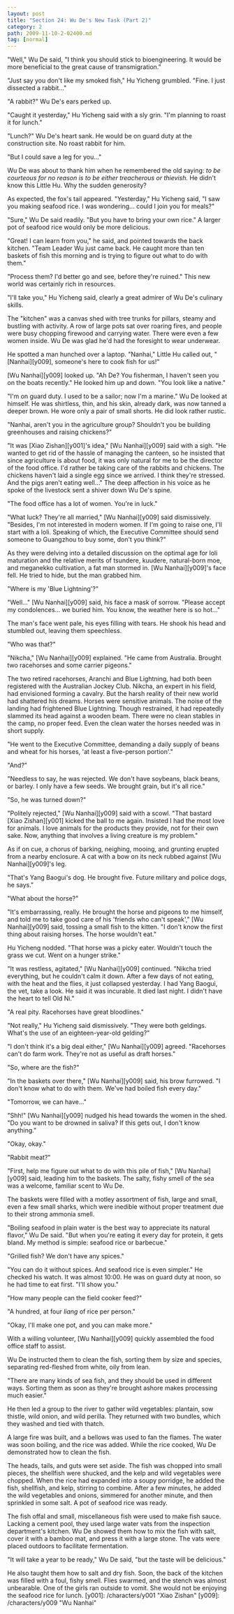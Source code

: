 ```yaml
---
layout: post
title: "Section 24: Wu De's New Task (Part 2)"
category: 2
path: 2009-11-10-2-02400.md
tag: [normal]
---
```


"Well," Wu De said, "I think you should stick to bioengineering. It would be more beneficial to the great cause of transmigration."

"Just say you don't like my smoked fish," Hu Yicheng grumbled. "Fine. I just dissected a rabbit..."

"A rabbit?" Wu De's ears perked up.

"Caught it yesterday," Hu Yicheng said with a sly grin. "I'm planning to roast it for lunch."

"Lunch?" Wu De's heart sank. He would be on guard duty at the construction site. No roast rabbit for him.

"But I could save a leg for you..."

Wu De was about to thank him when he remembered the old saying: *to be courteous for no reason is to be either treacherous or thievish.* He didn't know this Little Hu. Why the sudden generosity?

As expected, the fox's tail appeared. "Yesterday," Hu Yicheng said, "I saw you making seafood rice. I was wondering... could I join you for meals?"

"Sure," Wu De said readily. "But you have to bring your own rice." A larger pot of seafood rice would only be more delicious.

"Great! I can learn from you," he said, and pointed towards the back kitchen. "Team Leader Wu just came back. He caught more than ten baskets of fish this morning and is trying to figure out what to do with them."

"Process them? I'd better go and see, before they're ruined." This new world was certainly rich in resources.

"I'll take you," Hu Yicheng said, clearly a great admirer of Wu De's culinary skills.

The "kitchen" was a canvas shed with tree trunks for pillars, steamy and bustling with activity. A row of large pots sat over roaring fires, and people were busy chopping firewood and carrying water. There were even a few women inside. Wu De was glad he'd had the foresight to wear underwear.

He spotted a man hunched over a laptop. "Nanhai," Little Hu called out, "[Nanhai][y009], someone's here to cook fish for us!"

[Wu Nanhai][y009] looked up. "Ah De? You fisherman, I haven't seen you on the boats recently." He looked him up and down. "You look like a native."

"I'm on guard duty. I used to be a sailor; now I'm a marine." Wu De looked at himself. He was shirtless, thin, and his skin, already dark, was now tanned a deeper brown. He wore only a pair of small shorts. He did look rather rustic.

"Nanhai, aren't you in the agriculture group? Shouldn't you be building greenhouses and raising chickens?"

"It was [Xiao Zishan][y001]'s idea," [Wu Nanhai][y009] said with a sigh. "He wanted to get rid of the hassle of managing the canteen, so he insisted that since agriculture is about food, it was only natural for me to be the director of the food office. I'd rather be taking care of the rabbits and chickens. The chickens haven't laid a single egg since we arrived. I think they're stressed. And the pigs aren't eating well..." The deep affection in his voice as he spoke of the livestock sent a shiver down Wu De's spine.

"The food office has a lot of women. You're in luck."

"What luck? They're all married," [Wu Nanhai][y009] said dismissively. "Besides, I'm not interested in modern women. If I'm going to raise one, I'll start with a loli. Speaking of which, the Executive Committee should send someone to Guangzhou to buy some, don't you think?"

As they were delving into a detailed discussion on the optimal age for loli maturation and the relative merits of tsundere, kuudere, natural-born moe, and meganekko cultivation, a fat man stormed in. [Wu Nanhai][y009]'s face fell. He tried to hide, but the man grabbed him.

"Where is my 'Blue Lightning'?"

"Well..." [Wu Nanhai][y009] said, his face a mask of sorrow. "Please accept my condolences... we buried him. You know, the weather here is so hot..."

The man's face went pale, his eyes filling with tears. He shook his head and stumbled out, leaving them speechless.

"Who was that?"

"Nikcha," [Wu Nanhai][y009] explained. "He came from Australia. Brought two racehorses and some carrier pigeons."

The two retired racehorses, Aranchi and Blue Lightning, had both been registered with the Australian Jockey Club. Nikcha, an expert in his field, had envisioned forming a cavalry. But the harsh reality of their new world had shattered his dreams. Horses were sensitive animals. The noise of the landing had frightened Blue Lightning. Though restrained, it had repeatedly slammed its head against a wooden beam. There were no clean stables in the camp, no proper feed. Even the clean water the horses needed was in short supply.

"He went to the Executive Committee, demanding a daily supply of beans and wheat for his horses, 'at least a five-person portion'."

"And?"

"Needless to say, he was rejected. We don't have soybeans, black beans, or barley. I only have a few seeds. We brought grain, but it's all rice."

"So, he was turned down?"

"Politely rejected," [Wu Nanhai][y009] said with a scowl. "That bastard [Xiao Zishan][y001] kicked the ball to me again. Insisted I had the most love for animals. I love animals for the products they provide, not for their own sake. Now, anything that involves a living creature is my problem."

As if on cue, a chorus of barking, neighing, mooing, and grunting erupted from a nearby enclosure. A cat with a bow on its neck rubbed against [Wu Nanhai][y009]'s leg.

"That's Yang Baogui's dog. He brought five. Future military and police dogs, he says."

"What about the horse?"

"It's embarrassing, really. He brought the horse and pigeons to me himself, and told me to take good care of his 'friends who can't speak'," [Wu Nanhai][y009] said, tossing a small fish to the kitten. "I don't know the first thing about raising horses. The horse wouldn't eat."

Hu Yicheng nodded. "That horse was a picky eater. Wouldn't touch the grass we cut. Went on a hunger strike."

"It was restless, agitated," [Wu Nanhai][y009] continued. "Nikcha tried everything, but he couldn't calm it down. After a few days of not eating, with the heat and the flies, it just collapsed yesterday. I had Yang Baogui, the vet, take a look. He said it was incurable. It died last night. I didn't have the heart to tell Old Ni."

"A real pity. Racehorses have great bloodlines."

"Not really," Hu Yicheng said dismissively. "They were both geldings. What's the use of an eighteen-year-old gelding?"

"I don't think it's a big deal either," [Wu Nanhai][y009] agreed. "Racehorses can't do farm work. They're not as useful as draft horses."

"So, where are the fish?"

"In the baskets over there," [Wu Nanhai][y009] said, his brow furrowed. "I don't know what to do with them. We've had boiled fish every day."

"Tomorrow, we can have..."

"Shh!" [Wu Nanhai][y009] nudged his head towards the women in the shed. "Do you want to be drowned in saliva? If this gets out, I don't know anything."

"Okay, okay."

"Rabbit meat?"

"First, help me figure out what to do with this pile of fish," [Wu Nanhai][y009] said, leading him to the baskets. The salty, fishy smell of the sea was a welcome, familiar scent to Wu De.

The baskets were filled with a motley assortment of fish, large and small, even a few small sharks, which were inedible without proper treatment due to their strong ammonia smell.

"Boiling seafood in plain water is the best way to appreciate its natural flavor," Wu De said. "But when you're eating it every day for protein, it gets bland. My method is simple: seafood rice or barbecue."

"Grilled fish? We don't have any spices."

"You can do it without spices. And seafood rice is even simpler." He checked his watch. It was almost 10:00. He was on guard duty at noon, so he had time to eat first. "I'll show you."

"How many people can the field cooker feed?"

"A hundred, at four *liang* of rice per person."

"Okay, I'll make one pot, and you can make more."

With a willing volunteer, [Wu Nanhai][y009] quickly assembled the food office staff to assist.

Wu De instructed them to clean the fish, sorting them by size and species, separating red-fleshed from white, oily from lean.

"There are many kinds of sea fish, and they should be used in different ways. Sorting them as soon as they're brought ashore makes processing much easier."

He then led a group to the river to gather wild vegetables: plantain, sow thistle, wild onion, and wild perilla. They returned with two bundles, which they washed and tied with thatch.

A large fire was built, and a bellows was used to fan the flames. The water was soon boiling, and the rice was added. While the rice cooked, Wu De demonstrated how to clean the fish.

The heads, tails, and guts were set aside. The fish was chopped into small pieces, the shellfish were shucked, and the kelp and wild vegetables were chopped. When the rice had expanded into a soupy porridge, he added the fish, shellfish, and kelp, stirring to combine. After a few minutes, he added the wild vegetables and onions, simmered for another minute, and then sprinkled in some salt. A pot of seafood rice was ready.

The fish offal and small, miscellaneous fish were used to make fish sauce. Lacking a cement pool, they used large water vats from the inspection department's kitchen. Wu De showed them how to mix the fish with salt, cover it with a bamboo mat, and press it with a large stone. The vats were placed outdoors to facilitate fermentation.

"It will take a year to be ready," Wu De said, "but the taste will be delicious."

He also taught them how to salt and dry fish. Soon, the back of the kitchen was filled with a foul, fishy smell. Flies swarmed, and the stench was almost unbearable. One of the girls ran outside to vomit. She would not be enjoying the seafood rice for lunch.
[y001]: /characters/y001 "Xiao Zishan"
[y009]: /characters/y009 "Wu Nanhai"